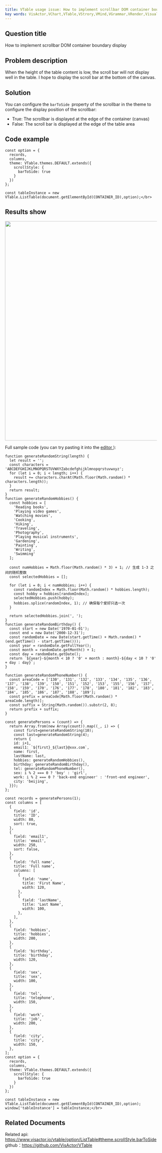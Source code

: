 ```yaml
---
title: VTable usage issue: How to implement scrollbar DOM container boundary display</br>
key words: VisActor,VChart,VTable,VStrory,VMind,VGrammar,VRender,Visualization,Chart,Data,Table,Graph,Gis,LLM
---
```

## Question title

How to implement scrollbar DOM container boundary display</br>


## Problem description

When the height of the table content is low, the scroll bar will not display well in the table. I hope to display the scroll bar at the bottom of the canvas.</br>


## Solution

You can configure the `barToSide `property of the scrollbar in the theme to configure the display position of the scrollbar:</br>
*  True: The scrollbar is displayed at the edge of the container (canvas)</br>
*  False: The scroll bar is displayed at the edge of the table area</br>


## Code example

```
const option = {
  records,
  columns,
  theme: VTable.themes.DEFAULT.extends({
    scrollStyle: {
      barToSide: true
    }
  })
};

const tableInstance = new VTable.ListTable(document.getElementById(CONTAINER_ID),option);</br>
```
## Results show

<img src='https://cdn.jsdelivr.net/gh/xuanhun/articles/visactor/img/WKwwbraQsovzZVxnSEMcUjtSnZc.gif' alt='' width='1144' height='724'>

Full sample code (you can try pasting it into the [editor ](https%3A%2F%2Fwww.visactor.io%2Fvtable%2Fdemo%2Ftable-type%2Flist-table-tree)):</br>
```
function generateRandomString(length) {
  let result = '';
  const characters = 'ABCDEFGHIJKLMNOPQRSTUVWXYZabcdefghijklmnopqrstuvwxyz';
  for (let i = 0; i < length; i++) {
    result += characters.charAt(Math.floor(Math.random() * characters.length));
  }
  return result;
}
function generateRandomHobbies() {
  const hobbies = [
    'Reading books',
    'Playing video games',
    'Watching movies',
    'Cooking',
    'Hiking',
    'Traveling',
    'Photography',
    'Playing musical instruments',
    'Gardening',
    'Painting',
    'Writing',
    'Swimming'
  ];

  const numHobbies = Math.floor(Math.random() * 3) + 1; // 生成 1-3 之间的随机整数
  const selectedHobbies = [];

  for (let i = 0; i < numHobbies; i++) {
    const randomIndex = Math.floor(Math.random() * hobbies.length);
    const hobby = hobbies[randomIndex];
    selectedHobbies.push(hobby);
    hobbies.splice(randomIndex, 1); // 确保每个爱好只选一次
  }

  return selectedHobbies.join(', ');
}
function generateRandomBirthday() {
  const start = new Date('1970-01-01');
  const end = new Date('2000-12-31');
  const randomDate = new Date(start.getTime() + Math.random() * (end.getTime() - start.getTime()));
  const year = randomDate.getFullYear();
  const month = randomDate.getMonth() + 1;
  const day = randomDate.getDate();
  return `${year}-${month < 10 ? '0' + month : month}-${day < 10 ? '0' + day : day}`;
}

function generateRandomPhoneNumber() {
  const areaCode = ['130', '131', '132', '133', '134', '135', '136', '137', '138', '139', '150', '151', '152', '153', '155', '156', '157', '158', '159', '170', '176', '177', '178', '180', '181', '182', '183', '184', '185', '186', '187', '188', '189'];
  const prefix = areaCode[Math.floor(Math.random() * areaCode.length)];
  const suffix = String(Math.random()).substr(2, 8);
  return prefix + suffix;
}

const generatePersons = (count) => {
  return Array.from(new Array(count)).map((_, i) => {
    const first=generateRandomString(10);
    const last=generateRandomString(4);
    return {
    id: i+1,
    email1: `${first}_${last}@xxx.com`,
    name: first,
    lastName: last,
    hobbies: generateRandomHobbies(),
    birthday: generateRandomBirthday(),
    tel: generateRandomPhoneNumber(),
    sex: i % 2 === 0 ? 'boy' : 'girl',
    work: i % 2 === 0 ? 'back-end engineer' : 'front-end engineer',
    city: 'beijing',
  }});
};

const records = generatePersons(1);
const columns = [
  {
    field: 'id',
    title: 'ID',
    width: 80,
    sort: true,
  },
  {
    field: 'email1',
    title: 'email',
    width: 250,
    sort: false,
  },
  {
    field: 'full name',
    title: 'Full name',
    columns: [
      {
        field: 'name',
        title: 'First Name',
        width: 120,
      },
      {
        field: 'lastName',
        title: 'Last Name',
        width: 100,
      },
    ],
  },
  {
    field: 'hobbies',
    title: 'hobbies',
    width: 200,
  },
  {
    field: 'birthday',
    title: 'birthday',
    width: 120,
  },
  {
    field: 'sex',
    title: 'sex',
    width: 100,
  },
  {
    field: 'tel',
    title: 'telephone',
    width: 150,
  },
  {
    field: 'work',
    title: 'job',
    width: 200,
  },
  {
    field: 'city',
    title: 'city',
    width: 150,
  },
];
const option = {
  records,
  columns,
  theme: VTable.themes.DEFAULT.extends({
    scrollStyle: {
      barToSide: true
    }
  })
};

const tableInstance = new VTable.ListTable(document.getElementById(CONTAINER_ID),option);
window['tableInstance'] = tableInstance;</br>
```
## Related Documents

Related api: https://www.visactor.io/vtable/option/ListTable#theme.scrollStyle.barToSide</br>
github：https://github.com/VisActor/VTable</br>



